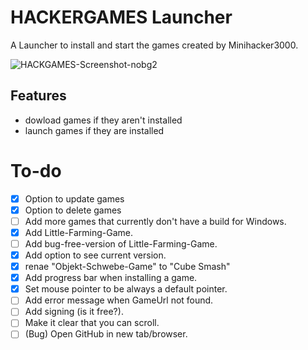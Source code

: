 # HACKERGAMES Launcher

A Launcher to install and start the games created by Minihacker3000.

![HACKGAMES-Screenshot-nobg2](https://github.com/user-attachments/assets/04016300-3a33-4249-b5b9-212f4f448604)

## Features
- dowload games if they aren't installed
- launch games if they are installed

# To-do
- [x] Option to update games
- [x] Option to delete games
- [ ] Add more games that currently don't have a build for Windows.
- [x] Add Little-Farming-Game.
- [ ] Add bug-free-version of Little-Farming-Game.
- [x] Add option to see current version.
- [x] renae "Objekt-Schwebe-Game" to "Cube Smash"
- [x] Add progress bar when installing a game.
- [x] Set mouse pointer to be always a default pointer.
- [ ] Add error message when GameUrl not found.
- [ ] Add signing (is it free?).
- [ ] Make it clear that you can scroll.
- [ ] (Bug) Open GitHub in new tab/browser.